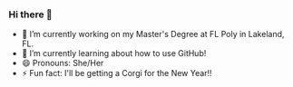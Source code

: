 ### Hi there 👋

<!--
**mnibert7598/mnibert7598** is a ✨ _special_ ✨ repository because its `README.md` (this file) appears on your GitHub profile.
-->

- 🔭 I’m currently working on my Master's Degree at FL Poly in Lakeland, FL. 
- 🌱 I’m currently learning about how to use GitHub!
- 😄 Pronouns: She/Her
- ⚡ Fun fact: I'll be getting a Corgi for the New Year!!
